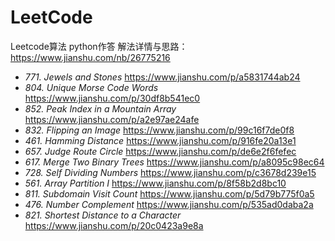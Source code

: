 # LeetCode
Leetcode算法  python作答
解法详情与思路：<https://www.jianshu.com/nb/26775216>

- *771. Jewels and Stones*     <https://www.jianshu.com/p/a5831744ab24>
- *804. Unique Morse Code Words* <https://www.jianshu.com/p/30df8b541ec0>
- *852. Peak Index in a Mountain Array* <https://www.jianshu.com/p/a2e97ae24afe>
- *832. Flipping an Image* <https://www.jianshu.com/p/99c16f7de0f8>
- *461. Hamming Distance* <https://www.jianshu.com/p/916fe20a13e1>
- *657. Judge Route Circle* <https://www.jianshu.com/p/de6e2f6fefec>
- *617. Merge Two Binary Trees* <https://www.jianshu.com/p/a8095c98ec64>
- *728. Self Dividing Numbers* <https://www.jianshu.com/p/c3678d239e15>
- *561. Array Partition I* <https://www.jianshu.com/p/8f58b2d8bc10>
- *811. Subdomain Visit Count* <https://www.jianshu.com/p/5d79b775f0a5>
- *476. Number Complement* <https://www.jianshu.com/p/535ad0daba2a>
- *821. Shortest Distance to a Character* <https://www.jianshu.com/p/20c0423a9e8a>